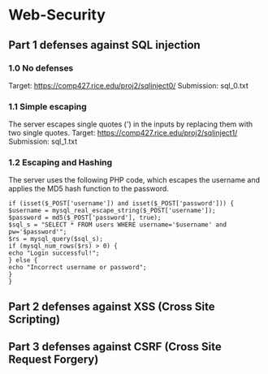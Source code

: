 # Web-Security

## Part 1 defenses against SQL injection
### 1.0 No defenses
Target: https://comp427.rice.edu/proj2/sqlinject0/
Submission: sql_0.txt
### 1.1 Simple escaping
The server escapes single quotes (') in the inputs by replacing them with two single quotes.
Target: https://comp427.rice.edu/proj2/sqlinject1/
Submission: sql_1.txt
### 1.2 Escaping and Hashing
The server uses the following PHP code, which escapes the username and applies the MD5
hash function to the password.
```
if (isset($_POST['username']) and isset($_POST['password'])) {
$username = mysql_real_escape_string($_POST['username']);
$password = md5($_POST['password'], true);
$sql_s = "SELECT * FROM users WHERE username='$username' and pw='$password'";
$rs = mysql_query($sql_s);
if (mysql_num_rows($rs) > 0) {
echo "Login successful!";
} else {
echo "Incorrect username or password";
}
}
```

## Part 2 defenses against XSS (Cross Site Scripting)

## Part 3 defenses against CSRF (Cross Site Request Forgery)
